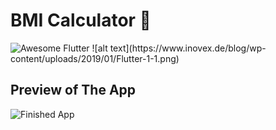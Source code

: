 
# BMI Calculator 💪
 <img alt="Awesome Flutter" src="https://img.shields.io/badge/Awesome-Flutter-blue.svg?longCache=true&style=flat-square" />
![alt text](https://www.inovex.de/blog/wp-content/uploads/2019/01/Flutter-1-1.png)


##  Preview of The App

![Finished App](https://github.com/londonappbrewery/Images/blob/master/bmi-calc-demo.gif)

